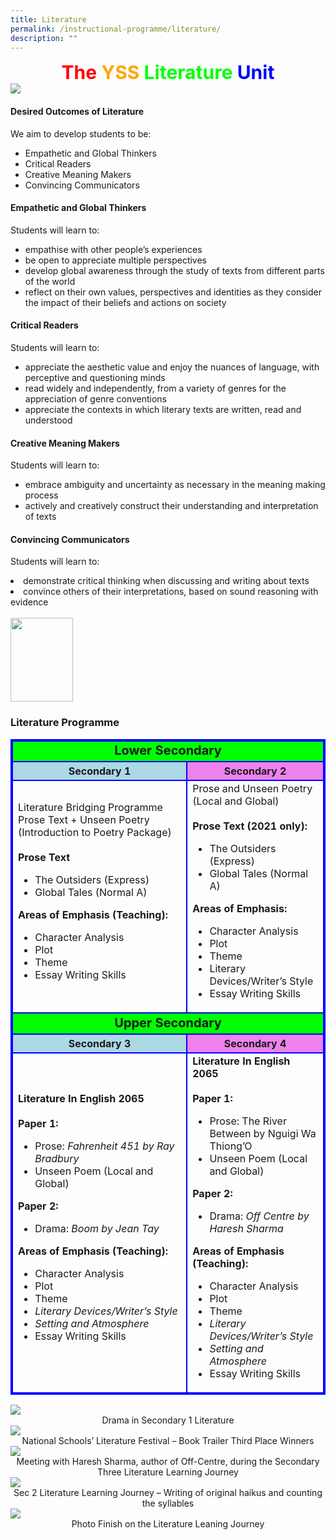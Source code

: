 ```yaml
---
title: Literature
permalink: /instructional-programme/literature/
description: ""
---
```

<div style=font-size:30px;text-align:center;>
<b style="color:red">The </b><b style="color:orange">YSS </b><b style="color:lime">Literature </b><b style="color:blue">Unit</b>
</div>
	

<img src="/images/IP/Literature/Literature%20Department1.png">


<h4>Desired Outcomes of Literature</h4>

We aim to develop students to be:
<ul>
<li>Empathetic and Global Thinkers</li>
<li>Critical Readers</li>
<li>Creative Meaning Makers</li>
<li>Convincing Communicators</li>
</ul>
<h4>Empathetic and Global Thinkers</h4>

Students will learn to:
<ul>
<li>empathise with other people’s experiences</li>
<li>be open to appreciate multiple perspectives</li>
<li>develop global awareness through the study of texts from different parts of the world</li>
<li>reflect on their own values, perspectives and identities as they consider the impact of their beliefs and actions on society</li>
</ul>
<h4>Critical Readers</h4>

Students will learn to:
<ul>
<li>appreciate the aesthetic value and enjoy the nuances of language, with perceptive and questioning minds</li>
<li>read widely and independently, from a variety of genres for the appreciation of genre conventions</li>
<li>appreciate the contexts in which literary texts are written, read and understood</li>
</ul>
<h4>Creative Meaning Makers</h4>

Students will learn to:
<ul>
<li>embrace ambiguity and uncertainty as necessary in the meaning making process</li>
<li>actively and creatively construct their understanding and interpretation of texts</li>
</ul>
<h4>Convincing Communicators</h4>

Students will learn to:

<li>demonstrate critical thinking when discussing and writing about texts</li>
<li>convince others of their interpretations, based on sound reasoning with evidence</li>


<br>

<img src= /images/IP/Literature/yss%20logo%20100px.jpg style="width:100px;height:134px;">


<h3>Literature Programme</h3>



<style>
table, tr, td, th {
		border: 2px solid blue;
	}
</style>

<table>
	<tr style=background-color:lime>
		<td colspan="2" style=text-align:center;font-size:20px><b>Lower Secondary</b></td>
</tr>
<tr>
	<th style=background-color:lightblue>Secondary 1</th>
	<th style=background-color:violet>Secondary 2</th>
</tr>

<tr>
	<td>Literature Bridging Programme Prose Text + Unseen Poetry
(Introduction to Poetry Package)
<br>
<br><b>Prose Text</b>

<ul>
  <li>The Outsiders (Express)</li>
  <li>Global Tales (Normal A)</li>
</ul>

<b>Areas of Emphasis (Teaching):</b>

<ul>
  <li>Character Analysis</li>
  <li>Plot</li>
  <li>Theme</li>
  <li>Essay Writing Skills</li>
</ul>
</td>

<td>Prose and Unseen Poetry (Local and Global)
<br>
<br><b>Prose Text (2021 only):</b>

<ul>
  <li>The Outsiders (Express)</li>
  <li>Global Tales (Normal A)</li>
</ul>

<b>Areas of Emphasis:</b>

<ul>
  <li>Character Analysis</li>
  <li>Plot</li>
  <li>Theme</li>
  <li>Literary Devices/Writer’s Style</li>
  <li>Essay Writing Skills</li>
</ul>

</td>
</tr>
<tr style=background-color:lime>
	<td colspan="2" style=text-align:center;font-size:20px><b>Upper Secondary</b></td>
</tr>

<tr>
	<th style=background-color:lightblue>Secondary 3</th>
	<th style=background-color:violet>Secondary 4</th>
</tr>

<tr>
	<td><b>Literature In English 2065</b>
<br>
<br><b>Paper 1:</b>

<ul>
	<li>Prose:<i> Fahrenheit 451 by Ray Bradbury</i></li>
  <li>Unseen Poem (Local and Global)</li>
</ul>

<b>Paper 2:</b>

<ul>
	<li>Drama: <i>Boom by Jean Tay</i></li>
</ul>

<b>Areas of Emphasis (Teaching):</b>

<ul>
  <li>Character Analysis</li>
  <li>Plot</li>
  <li>Theme</li>
	<li><i>Literary Devices/Writer’s Style</i></li>
	<li><i>Setting and Atmosphere</i></li>
  <li>Essay Writing Skills</li>
</ul>
</td>

<td><b>Literature In English 2065</b>
<br>
<br><b>Paper 1:</b>

<ul>
	<li>Prose: The River Between by Nguigi Wa Thiong’O</li>
  <li>Unseen Poem (Local and Global)</li>
</ul>

<b>Paper 2:</b>

<ul>
	<li>Drama: <i>Off Centre by Haresh Sharma</i></li>
</ul>

<b>Areas of Emphasis (Teaching):</b>

<ul>
  <li>Character Analysis</li>
  <li>Plot</li>
  <li>Theme</li>
	<li><i>Literary Devices/Writer’s Style</i></li>
	<li><i>Setting and Atmosphere</i></li>
  <li>Essay Writing Skills</li>
</ul>
</td>

</tr>
</table>


<img src="/images/IP/Literature/Drama-in-Secondary-1-Literature.jpeg">
<div style="text-align:center;">Drama in Secondary 1 Literature </div>

<img src="/images/IP/Literature/National-Schools-Literature-Festival.jpg">
<div style="text-align:center;">National Schools’ Literature Festival – Book Trailer Third Place Winners </div>

<img src="/images/IP/Literature/Meeting-with-Haresh-Sharma.jpg">
<div style="text-align:center;">Meeting with Haresh Sharma, author of Off-Centre, during the Secondary Three Literature Learning Journey</div>
	
<img src="/images/IP/Literature/Sec-2-Literature-Learning-Journey-Writing.jpg">
<div style="text-align:center;">Sec 2 Literature Learning Journey – Writing of original haikus and counting the syllables</div>

<img src="/images/IP/Literature/Finish-on-the-Literature-Learning-Journey.jpg">
<div style="text-align:center;">Photo Finish on the Literature Leaning Journey</div>